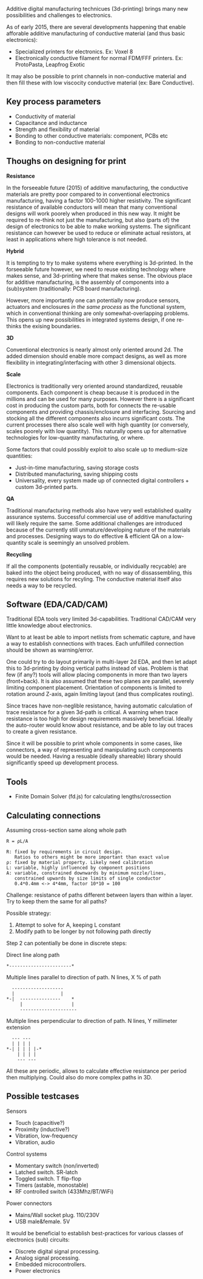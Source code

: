 
Additive digital manufacturing technicues (3d-printing) brings
many new possibilities and challenges to electronics.

As of early 2015, there are several developments happening
that enable afforable additive manufacturing of conductive material
(and thus basic electronics):

* Specialized printers for electronics. Ex: Voxel 8
* Electronically conductive filament for normal FDM/FFF printers. Ex: ProtoPasta, Leapfrog Exotic

It may also be possible to print channels in non-conductive
material and then fill these with low viscocity conductive material (ex: Bare Conductive).

Key process parameters
--------------------

* Conductivity of material
* Capacitance and inductance
* Strength and flexibility of material
* Bonding to other conductive materials: component, PCBs etc
* Bonding to non-conductive material


Thoughs on designing for print
---------------

**Resistance**

In the forseeable future (2015) of additive manufacturing,
the conductive materials are pretty poor compared to in conventional 
electronics manufacturing, having a factor 100-1000 higher resistivity.
The significant resistance of available conductors will mean that many
conventional designs will work poorely when produced in this new way.
It might be required to re-think not just the manufacturing, but also
(parts of) the design of electronics to be able to make working systems.
The significant resistance can however be used to reduce or eliminate
actual resistors, at least in applications where high tolerance is not needed.

**Hybrid**

It is tempting to try to make systems where everything is 3d-printed.
In the forseeable future however, we need to reuse existing technology where
makes sense, and 3d-printing where that makes sense.
The obvious place for additive manufacturing, is the assembly of components into a (sub)system
(traditionally: PCB board manufacturing).

However, more importantly one can potentially now produce sensors, actuators and enclosures
*in the same process* as the functional system, which in conventional
thinking are only somewhat-overlapping problems. This opens up new possibilities in
integrated systems design, if one re-thinks the exising boundaries.

**3D**

Conventional electronics is nearly almost only oriented around 2d. The added dimension
should enable more compact designs, as well as more flexibility in integrating/interfacing
with other 3 dimensional objects.

**Scale**

Electronics is traditionally very oriented around standardized, reusable components.
Each component is cheap because it is produced in the millions and can
be used for many purposes. However there is a significant cost in producing
the custom parts, both for connects the re-usable components and providing
chassis/enclosure and interfacing. Sourcing and stocking all the different
components also incurrs significant costs.
The current processes there also scale well with high quantity
(or conversely, scales poorely with low quantity). This naturally
opens up for alternative technologies for low-quantity manufacturing,
or where. 

Some factors that could possibly exploit to also scale up to medium-size quantities:

* Just-in-time manufacturing, saving storage costs
* Distributed manufacturing, saving shipping costs
* Universality, every system made up of connected digital controllers + custom 3d-printed parts.

**QA**

Traditional manufacturing methods also have very well established quality assurance systems.
Successful commercial use of additive manufacturing will likely require the same.
Some additional challenges are introduced because of the currently still unmature/developing
nature of the materials and processes. Designing ways to do effective & efficient QA on
a low-quantity scale is seemingly an unsolved problem.

**Recycling**

If all the components (potentially reusable, or individually recycable)
are baked into the object being produced, with no way of dissassembling,
this requires new solutions for recyling.
The conductive material itself also needs a way to be recycled.

Software (EDA/CAD/CAM)
-----------------

Traditional EDA tools very limited 3d-capabilities.
Traditional CAD/CAM very little knowledge about electronics.

Want to at least be able to import netlists from schematic capture,
and have a way to establish connections with traces. Each unfulfilled
connection should be shown as warning/error.

One could try to do layout primarily in multi-layer 2d EDA,
and then let adapt this to 3d-printing by doing vertical paths
instead of vias.
Problem is that few (if any?) tools will allow placing components in
more than two layers (front+back). It is also assumed that these two
planes are parallel, severely limiting component placement.
Orientation of components is limited to rotation around Z-axis,
again limiting layout (and thus complicates routing).

Since traces have non-neglible resistance, having automatic calculation
of trace resistance for a given 3d-path is critical. A warning when
trace resistance is too high for design requirements massively beneficial.
Ideally the auto-router would know about resistance, and be able to lay out traces
to create a given resistance.

Since it will be possible to print whole components in some cases, like
connectors, a way of representing and manipulating such components would be needed.
Having a resuable (ideally shareable) library should significantly speed up development process.

Tools
------
* Finite Domain Solver (fd.js) for calculating lengths/crossection


Calculating connections
-----------------------

Assuming cross-section same along whole path

    R = ρL/A

    R: fixed by requirements in circuit design.
       Ratios to others might be more important than exact value
    ρ: fixed by material property. Likely need calibration
    L: variable, highly influenced by component positions 
    A: variable, constrained downwards by minimum nozzle/lines,
       constrained upwards by size limits of single conductor
       0.4*0.4mm <-> 4*4mm, factor 10*10 = 100

Challenge: resistance of paths different between layers than within a layer.
Try to keep them the same for all paths?

Possible strategy:

1) Attempt to solve for A, keeping L constant
2) Modify path to be longer by not following path directly

Step 2 can potentially be done in discrete steps:


Direct line along path

    *-----------------------*

Multiple lines parallel to direction of path. N lines, X % of path

      -------------------
      |                 |
    *-|  ---------------    *
         |                  |
         ---------------------

Multiple lines perpendicular to direction of path. N lines, Y millimeter extension

      --- ---
      | | | |
    *-| | | | |-*
        | | | |
        --- ---

All these are periodic, allows to calculate effective resistance per period then multiplying.
Could also do more complex paths in 3D.


Possible testcases
-------------

Sensors

* Touch (capacitive?)
* Proximity (inductive?)
* Vibration, low-frequency
* Vibration, audio

Control systems

* Momentary switch (non/inverted)
* Latched switch. SR-latch
* Toggled switch. T flip-flop
* Timers (astable, monostable)
* RF controlled switch (433Mhz/BT/WiFi)

Power connectors

* Mains/Wall socket plug. 110/230V
* USB male&female. 5V

It would be beneficial to establish best-practices for
various classes of electronics (sub) circuits:

* Discrete digital signal processing.
* Analog signal processing.
* Embedded microcontrollers.
* Power electronics


